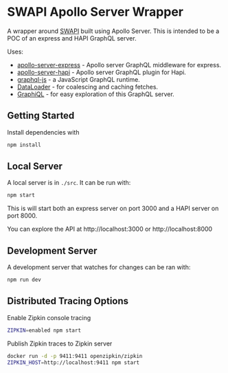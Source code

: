 # SWAPI Apollo Server Wrapper

A wrapper around [SWAPI](http://swapi.co) built using Apollo Server.  This is intended to be a POC of an express and HAPI GraphQL server.

Uses:

* [apollo-server-express](https://github.com/apollographql/apollo-server) - Apollo server GraphQL middleware for express.
* [apollo-server-hapi](https://github.com/apollographql/apollo-server) - Apollo server GraphQL plugin for Hapi.
* [graphql-js](https://github.com/graphql/graphql-js) - a JavaScript GraphQL runtime.
* [DataLoader](https://github.com/facebook/dataloader) - for coalescing and caching fetches.
* [GraphiQL](https://github.com/graphql/graphiql) - for easy exploration of this GraphQL server.

## Getting Started

Install dependencies with

```sh
npm install
```

## Local Server

A local server is in `./src`. It can be run with:

```sh
npm start
```

This is will start both an express server on port 3000 and a HAPI server on port 8000.

You can explore the API at http://localhost:3000 or http://localhost:8000

## Development Server

A development server that watches for changes can be ran with:

```sh
npm run dev
```

## Distributed Tracing Options

Enable Zipkin console tracing

```sh
ZIPKIN=enabled npm start
```

Publish Zipkin traces to Zipkin server

```sh
docker run -d -p 9411:9411 openzipkin/zipkin
ZIPKIN_HOST=http://localhost:9411 npm start
```
